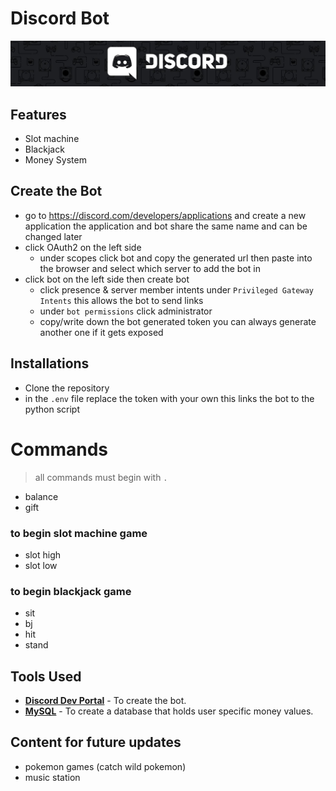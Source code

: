 # Discord Bot

<p> 
    <img src="Discord-Server-Banner.jpg">
</p>


## Features 
- Slot machine
- Blackjack
- Money System

## Create the Bot
- go to https://discord.com/developers/applications and create a new application the application and bot share the same name and can be changed later 
- click OAuth2 on the left side
    - under scopes click bot and copy the generated url then paste into the browser and select which server to add the bot in
- click bot on the left side then create bot
    - click presence & server member intents under `Privileged Gateway Intents` this allows the bot to send links
    - under `bot permissions` click administrator
    - copy/write down the bot generated token you can always generate another one if it gets exposed

## Installations
- Clone the repository
- in the `.env` file replace the token with your own this links the bot to the python script


# Commands
> all commands must begin with `.`
- balance
- gift

### to begin slot machine game
- slot high
- slot low

### to begin blackjack game
- sit
- bj
- hit
- stand



## Tools Used
* [<b>Discord Dev Portal</b>](https://discord.com/developers/docs/intro) - To create the bot.
* [<b>MySQL</b>](https://www.mysql.com/) - To create a database that holds user specific money values.


## Content for future updates
- pokemon games (catch wild pokemon)
- music station

